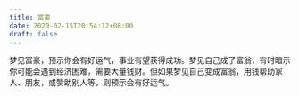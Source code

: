 ```yaml
---
title: 富豪
date: 2020-02-15T20:54:12+08:00
draft: false
---
```


梦见富豪，预示你会有好运气，事业有望获得成功。梦见自己成了富翁，有时暗示你可能会遇到经济困难，需要大量钱财。但如果梦见自己变成富翁，用钱帮助家人、朋友，或赞助别人等，则预示会有好运气。
